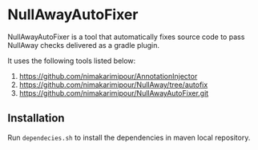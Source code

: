 # NullAwayAutoFixer
NullAwayAutoFixer is a tool that automatically fixes source code to pass NullAway checks delivered as a gradle plugin.

It uses the following tools listed below:

1. https://github.com/nimakarimipour/AnnotationInjector
2. https://github.com/nimakarimipour/NullAway/tree/autofix
3. https://github.com/nimakarimipour/NullAwayAutoFixer.git

## Installation

Run ```dependecies.sh``` to install the dependencies in maven local repository.
